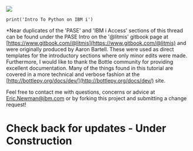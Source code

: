 ![](/assets/Python_logo_trans.png)

`print('Intro To Python on IBM i')`

\*Near duplicates of the 'PASE' and 'IBM i Access' sections of this thread can be found under the PASE Intro on the '@litmis' gitbook page at [https://www.gitbook.com/@litmis](https://www.gitbook.com/@litmis) and were originally produced by Aaron Bartell. These were used as direct templates for the introductory sections where only minor edits were made. Furthermore, I would like to thank the Bottle community for providing excellent documentation. Many of the things found in this tutorial are covered in a more technical and verbose fashion at the [http://bottlepy.org/docs/dev/](http://bottlepy.org/docs/dev/) site.

Feel free to contact me with questions, concerns or advice at Eric.Newman@ibm.com or by forking this project and submitting a change request!

# Check back for updates - Under Construction 



